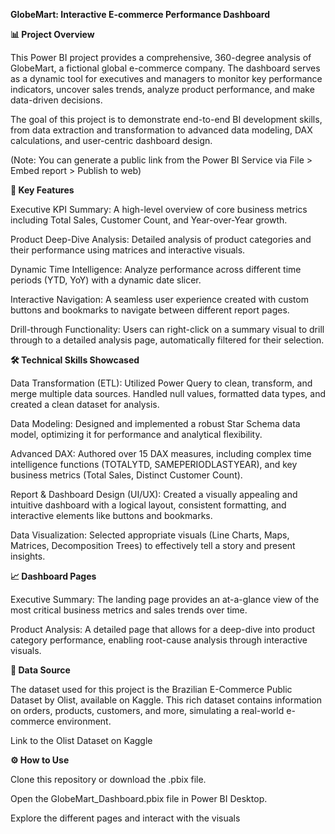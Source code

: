 **GlobeMart: Interactive E-commerce Performance Dashboard**

**📊 Project Overview**

This Power BI project provides a comprehensive, 360-degree analysis of GlobeMart, a fictional global e-commerce company. The dashboard serves as a dynamic tool for executives and managers to monitor key performance indicators, uncover sales trends, analyze product performance, and make data-driven decisions.

The goal of this project is to demonstrate end-to-end BI development skills, from data extraction and transformation to advanced data modeling, DAX calculations, and user-centric dashboard design.

(Note: You can generate a public link from the Power BI Service via File > Embed report > Publish to web)

**🚀 Key Features**

Executive KPI Summary: A high-level overview of core business metrics including Total Sales, Customer Count, and Year-over-Year growth.

Product Deep-Dive Analysis: Detailed analysis of product categories and their performance using matrices and interactive visuals.

Dynamic Time Intelligence: Analyze performance across different time periods (YTD, YoY) with a dynamic date slicer.

Interactive Navigation: A seamless user experience created with custom buttons and bookmarks to navigate between different report pages.

Drill-through Functionality: Users can right-click on a summary visual to drill through to a detailed analysis page, automatically filtered for their selection.

**🛠️ Technical Skills Showcased**

Data Transformation (ETL): Utilized Power Query to clean, transform, and merge multiple data sources. Handled null values, formatted data types, and created a clean dataset for analysis.

Data Modeling: Designed and implemented a robust Star Schema data model, optimizing it for performance and analytical flexibility.

Advanced DAX: Authored over 15 DAX measures, including complex time intelligence functions (TOTALYTD, SAMEPERIODLASTYEAR), and key business metrics (Total Sales, Distinct Customer Count).

Report & Dashboard Design (UI/UX): Created a visually appealing and intuitive dashboard with a logical layout, consistent formatting, and interactive elements like buttons and bookmarks.

Data Visualization: Selected appropriate visuals (Line Charts, Maps, Matrices, Decomposition Trees) to effectively tell a story and present insights.

**📈 Dashboard Pages**

Executive Summary: The landing page provides an at-a-glance view of the most critical business metrics and sales trends over time.

Product Analysis: A detailed page that allows for a deep-dive into product category performance, enabling root-cause analysis through interactive visuals.

**💾 Data Source**

The dataset used for this project is the Brazilian E-Commerce Public Dataset by Olist, available on Kaggle. This rich dataset contains information on orders, products, customers, and more, simulating a real-world e-commerce environment.

Link to the Olist Dataset on Kaggle

**⚙️ How to Use**

Clone this repository or download the .pbix file.

Open the GlobeMart_Dashboard.pbix file in Power BI Desktop.

Explore the different pages and interact with the visuals
